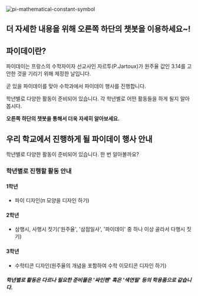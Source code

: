 ![pi-mathematical-constant-symbol](https://user-images.githubusercontent.com/81297228/119222250-54c4b780-bb2e-11eb-90d4-b08ca80a2d17.png)

## **더 자세한 내용을 위해 오른쪽 하단의 챗봇을 이용하세요~!**

## 파이데이란?

파이데이는 프랑스의 수학자이자 선교사인 자르투(P.Jartoux)가 원주율 값인 3.14를 고안한 것을 기리기 위해 제정한 날입니다.

곧 있을 파이데이를 맞아 수학과에서 파이데이 행사를 진행합니다.

학년별로 다양한 활동이 준비되어 있습니다. 각 학년별로 어떤 활동들을 하게 될지 알아봅시다.

**오른쪽 하단의 챗봇을 통해서 더욱 자세히 알아보세요.**

## 우리 학교에서 진행하게 될 파이데이 행사 안내

학년별로 다양한 활동이 준비되어 있습니다. 한 번 알아볼까요?

### 학년별로 진행할 활동 안내

#### 1학년
- 파이 디자인(π 모양을 디자인 하기)
#### 2학년
- 삼행시, 사행시 짓기('원주율', '삼점일사', '파이데이' 중 하나 이상 골라서 다행시 짓기)
#### 3학년
- 수학티콘 디자인(원주율의 개념을 포함하여 수학 이모티콘 디자인 하기)

##### 학년별로 활동은 다르나 필요한 준비물은 '싸인펜' 혹은 '색연필' 등의 학용품으로 같습니다.
